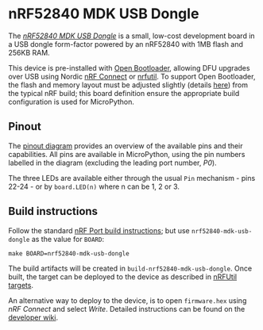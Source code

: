 nRF52840 MDK USB Dongle
=======================

The *[nRF52840 MDK USB
Dongle](https://wiki.makerdiary.com/nrf52840-mdk-usb-dongle)* is a small,
low-cost development board in a USB dongle form-factor powered by an nRF52840
with 1MB flash and 256KB RAM.

This device is pre-installed with [Open
Bootloader](https://wiki.makerdiary.com/nrf52840-mdk-usb-dongle/programming/),
allowing DFU upgrades over USB using Nordic [nRF
Connect](https://www.nordicsemi.com/Software-and-tools/Development-Tools/nRF-Connect-for-desktop)
or [nrfutil](https://github.com/NordicSemiconductor/pc-nrfutil/). To support
Open Bootloader, the flash and memory layout must be adjusted slightly (details
[here](https://devzone.nordicsemi.com/nordic/short-range-guides/b/getting-started/posts/nrf52840-dongle-programming-tutorial))
from the typical nRF build; this board definition ensure the appropriate build
configuration is used for MicroPython.


Pinout
------

The [pinout
diagram](https://wiki.makerdiary.com/nrf52840-mdk-usb-dongle/#pinout-diagram)
provides an overview of the available pins and their capabilities. All pins are
available in MicroPython, using the pin numbers labelled in the diagram
(excluding the leading port number, *P0*).

The three LEDs are available either through the usual `Pin` mechanism - pins
22-24 - or by `board.LED(n)` where n can be 1, 2 or 3.


Build instructions
------------------

Follow the standard [nRF Port build instructions](../../README.md); but use
`nrf52840-mdk-usb-dongle` as the value for `BOARD`:

    make BOARD=nrf52840-mdk-usb-dongle

The build artifacts will be created in `build-nrf52840-mdk-usb-dongle`. Once
built, the target can be deployed to the device as described in
[nRFUtil targets](../../README.md#nrfutil-targets).

An alternative way to deploy to the device, is to open `firmware.hex` using
*nRF Connect* and select *Write*. Detailed instructions can be found on the
[developer
wiki](https://wiki.makerdiary.com/nrf52840-mdk-usb-dongle/programming/).
